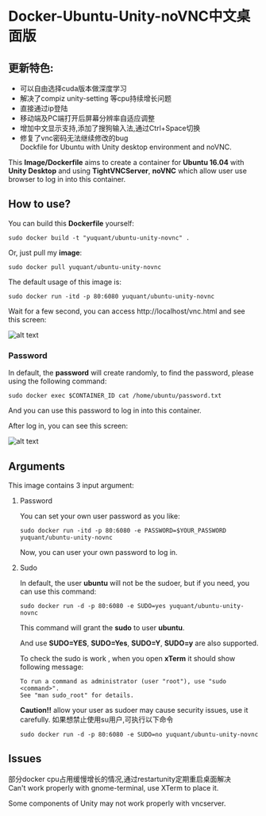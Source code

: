 # Docker-Ubuntu-Unity-noVNC中文桌面版

## 更新特色:
- 可以自由选择cuda版本做深度学习
- 解决了compiz unity-setting 等cpu持续增长问题 
- 直接通过ip登陆
- 移动端及PC端打开后屏幕分辨率自适应调整
- 增加中文显示支持,添加了搜狗输入法,通过Ctrl+Space切换
- 修复了vnc密码无法继续修改的bug  
Dockfile for Ubuntu with Unity desktop environment and noVNC. 

This **Image/Dockerfile** aims to create a container for **Ubuntu 16.04** with **Unity Desktop** and using **TightVNCServer**, **noVNC** which allow user use browser to log in into this container.


## How to use?

You can build this **Dockerfile** yourself:

```
sudo docker build -t "yuquant/ubuntu-unity-novnc" .
```

Or, just pull my **image**:

```
sudo docker pull yuquant/ubuntu-unity-novnc
```

The default usage of this image is:

```
sudo docker run -itd -p 80:6080 yuquant/ubuntu-unity-novnc
```

Wait for a few second, you can access http://localhost/vnc.html and see this screen:

![alt text](https://github.com/yuquant/Docker-Ubuntu-Unity-noVNC/raw/master/noVNC.png "vnc.html")


### Password

In default, the **password** will create randomly, to find the password, please using the following command:

```
sudo docker exec $CONTAINER_ID cat /home/ubuntu/password.txt
```

And you can use this password to log in into this container.

After log in, you can see this screen:

![alt text](https://github.com/yuquant/Docker-Ubuntu-Unity-noVNC/raw/master/desktop.png "Unity desktop")


## Arguments

This image contains 3 input argument:

1. Password

   You can set your own user password as you like:
   ```
   sudo docker run -itd -p 80:6080 -e PASSWORD=$YOUR_PASSWORD yuquant/ubuntu-unity-novnc
   ```
   Now, you can user your own password to log in.

2. Sudo

   In default, the user **ubuntu** will not be the sudoer, but if you need, you can use this command:
   ```
   sudo docker run -d -p 80:6080 -e SUDO=yes yuquant/ubuntu-unity-novnc
   ```

   This command will grant the **sudo** to user **ubuntu**.

   And use **SUDO=YES**, **SUDO=Yes**, **SUDO=Y**, **SUDO=y** are also supported.

   To check the sudo is work , when you open **xTerm** it should show following message:
   ```
   To run a command as administrator (user "root"), use "sudo <command>".
   See "man sudo_root" for details.
   ```
   **Caution!!** allow your user as sudoer may cause security issues, use it carefully.
   如果想禁止使用su用户,可执行以下命令
   ```
   sudo docker run -d -p 80:6080 -e SUDO=no yuquant/ubuntu-unity-novnc
   ```

## Issues
部分docker cpu占用缓慢增长的情况,通过restartunity定期重启桌面解决    
Can't work properly with gnome-terminal, use XTerm to place it.

Some components of Unity may not work properly with vncserver.
